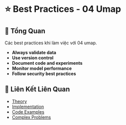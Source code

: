# ⭐ Best Practices - 04 Umap

## 🎯 Tổng Quan

Các best practices khi làm việc với 04 umap.

- **Always validate data**
- **Use version control**
- **Document code and experiments**
- **Monitor model performance**
- **Follow security best practices**

## 🔗 Liên Kết Liên Quan

- [Theory](./THEORY_04_umap.md)
- [Implementation](./IMPLEMENTATION_04_umap.md)
- [Code Examples](./CODE_EXAMPLES_04_umap.md)
- [Complex Problems](./COMPLEX_PROBLEMS.md)
